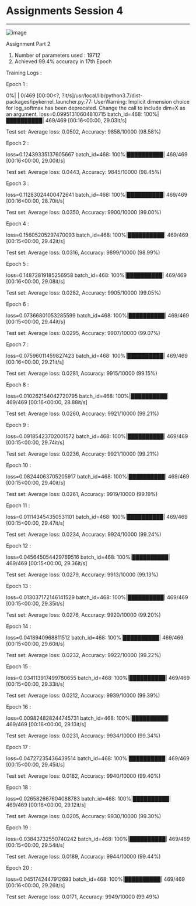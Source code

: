 # Assignments Session 4
----------------------------





![image](https://user-images.githubusercontent.com/67177106/137669498-e831ab8a-68e0-4632-afc7-fd8c6b035652.png)




Assignment Part 2

1) Number of parameters used : 19712
2) Achieved 99.4% accuracy in 17th Epoch





Training Logs :


Epoch 1 : 

  0%|          | 0/469 [00:00<?, ?it/s]/usr/local/lib/python3.7/dist-packages/ipykernel_launcher.py:77: UserWarning: Implicit dimension choice for log_softmax has been deprecated. Change the call to include dim=X as an argument.
loss=0.09951310604810715 batch_id=468: 100%|██████████| 469/469 [00:16<00:00, 29.03it/s]


Test set: Average loss: 0.0502, Accuracy: 9858/10000 (98.58%)


Epoch 2 : 

loss=0.12439335137605667 batch_id=468: 100%|██████████| 469/469 [00:16<00:00, 29.00it/s]


Test set: Average loss: 0.0443, Accuracy: 9845/10000 (98.45%)


Epoch 3 : 

loss=0.11283024400472641 batch_id=468: 100%|██████████| 469/469 [00:16<00:00, 28.70it/s]


Test set: Average loss: 0.0350, Accuracy: 9900/10000 (99.00%)


Epoch 4 : 

loss=0.15605205297470093 batch_id=468: 100%|██████████| 469/469 [00:15<00:00, 29.42it/s]


Test set: Average loss: 0.0316, Accuracy: 9899/10000 (98.99%)


Epoch 5 : 

loss=0.14872819185256958 batch_id=468: 100%|██████████| 469/469 [00:16<00:00, 29.08it/s]


Test set: Average loss: 0.0282, Accuracy: 9905/10000 (99.05%)


Epoch 6 : 

loss=0.07366801053285599 batch_id=468: 100%|██████████| 469/469 [00:15<00:00, 29.44it/s]


Test set: Average loss: 0.0295, Accuracy: 9907/10000 (99.07%)


Epoch 7 : 

loss=0.07596011459827423 batch_id=468: 100%|██████████| 469/469 [00:16<00:00, 29.21it/s]


Test set: Average loss: 0.0281, Accuracy: 9915/10000 (99.15%)


Epoch 8 : 

loss=0.010262154042720795 batch_id=468: 100%|██████████| 469/469 [00:16<00:00, 28.88it/s]


Test set: Average loss: 0.0260, Accuracy: 9921/10000 (99.21%)


Epoch 9 : 

loss=0.09185423702001572 batch_id=468: 100%|██████████| 469/469 [00:15<00:00, 29.74it/s]


Test set: Average loss: 0.0236, Accuracy: 9921/10000 (99.21%)


Epoch 10 : 

loss=0.08244063705205917 batch_id=468: 100%|██████████| 469/469 [00:15<00:00, 29.40it/s]


Test set: Average loss: 0.0261, Accuracy: 9919/10000 (99.19%)


Epoch 11 : 

loss=0.011143454350531101 batch_id=468: 100%|██████████| 469/469 [00:15<00:00, 29.47it/s]


Test set: Average loss: 0.0234, Accuracy: 9924/10000 (99.24%)


Epoch 12 : 

loss=0.045645054429769516 batch_id=468: 100%|██████████| 469/469 [00:15<00:00, 29.36it/s]


Test set: Average loss: 0.0279, Accuracy: 9913/10000 (99.13%)


Epoch 13 : 

loss=0.013037172146141529 batch_id=468: 100%|██████████| 469/469 [00:15<00:00, 29.35it/s]


Test set: Average loss: 0.0276, Accuracy: 9920/10000 (99.20%)


Epoch 14 : 

loss=0.0418940968811512 batch_id=468: 100%|██████████| 469/469 [00:15<00:00, 29.60it/s]


Test set: Average loss: 0.0232, Accuracy: 9922/10000 (99.22%)


Epoch 15 : 

loss=0.034113917499780655 batch_id=468: 100%|██████████| 469/469 [00:15<00:00, 29.33it/s]


Test set: Average loss: 0.0212, Accuracy: 9939/10000 (99.39%)


Epoch 16 : 

loss=0.009824828244745731 batch_id=468: 100%|██████████| 469/469 [00:16<00:00, 29.13it/s]


Test set: Average loss: 0.0231, Accuracy: 9934/10000 (99.34%)


Epoch 17 : 

loss=0.04727235436439514 batch_id=468: 100%|██████████| 469/469 [00:15<00:00, 29.45it/s]


Test set: Average loss: 0.0182, Accuracy: 9940/10000 (99.40%)


Epoch 18 : 

loss=0.026582667604088783 batch_id=468: 100%|██████████| 469/469 [00:16<00:00, 29.12it/s]


Test set: Average loss: 0.0205, Accuracy: 9930/10000 (99.30%)


Epoch 19 : 

loss=0.03843732550740242 batch_id=468: 100%|██████████| 469/469 [00:15<00:00, 29.54it/s]


Test set: Average loss: 0.0189, Accuracy: 9944/10000 (99.44%)


Epoch 20 : 

loss=0.0451742447912693 batch_id=468: 100%|██████████| 469/469 [00:16<00:00, 29.26it/s]


Test set: Average loss: 0.0171, Accuracy: 9949/10000 (99.49%)

